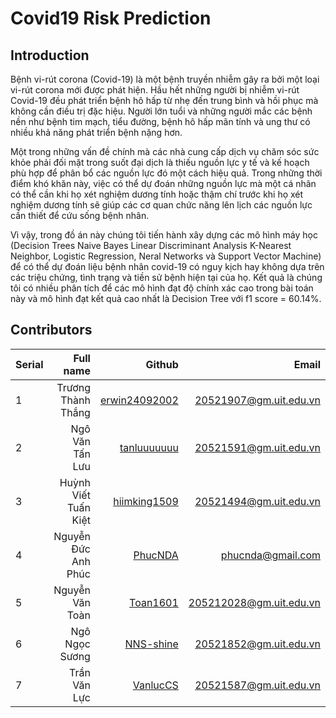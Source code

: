 # Covid19 Risk Prediction
## Introduction
Bệnh vi-rút corona (Covid-19) là một bệnh truyền nhiễm gây ra bởi một loại vi-rút corona mới được phát hiện. Hầu hết những người bị nhiễm vi-rút Covid-19 đều phát triển bệnh hô hấp từ nhẹ đến trung bình và hồi phục mà không cần điều trị đặc hiệu. Người lớn tuổi và những người mắc các bệnh nền như bệnh tim mạch, tiểu đường, bệnh hô hấp mãn tính và ung thư có nhiều khả năng phát triển bệnh nặng hơn.

Một trong những vấn đề chính mà các nhà cung cấp dịch vụ chăm sóc sức khỏe phải đối mặt trong suốt đại dịch là thiếu nguồn lực y tế và kế hoạch phù hợp để phân bổ các nguồn lực đó một cách hiệu quả. Trong những thời điểm khó khăn này, việc có thể dự đoán những nguồn lực mà một cá nhân có thể cần khi họ xét nghiệm dương tính hoặc thậm chí trước khi họ xét nghiệm dương tính sẽ giúp các cơ quan chức năng lên lịch các nguồn lực cần thiết để cứu sống bệnh nhân. 

Vì vậy, trong đồ án này chúng tôi tiến hành xây dựng các mô hình máy học (Decision Trees Naive Bayes Linear Discriminant Analysis K-Nearest Neighbor, Logistic Regression, Neral Networks và Support Vector Machine) để có thể dự đoán liệu bệnh nhân covid-19 có nguy kịch hay không dựa trên các triệu chứng, tình trạng và tiền sử bệnh hiện tại của họ. Kết quả là chúng tôi có nhiều phân tích để các mô hình đạt độ chính xác cao trong bài toán này và mô hình đạt kết quả cao nhất là Decision Tree với f1 score = 60.14%.

## Contributors
| Serial | Full name              | Github                                               | Email                   |
| ------ | ----------------------:|-----------------------------------------------------:|-------------------------:
| 1      | Trương Thành Thắng |[erwin24092002](https://github.com/erwin24092002)          |20521907@gm.uit.edu.vn   |
| 2      | Ngô Văn Tấn Lưu |[tanluuuuuuu](https://github.com/tanluuuuuuu)          |20521591@gm.uit.edu.vn   |
| 3      | Huỳnh Viết Tuấn Kiệt |[hiimking1509](https://github.com/HiImKing1509)          |20521494@gm.uit.edu.vn   |
| 4      | Nguyễn Đức Anh Phúc |[PhucNDA](https://github.com/PhucNDA)          |phucnda@gmail.com   |
| 5      | Nguyễn Văn Toàn |[Toan1601](https://github.com/Toan1601)          |205212028@gm.uit.edu.vn   |
| 6      | Ngô Ngọc Sương |[NNS-shine](https://github.com/NNS-shine)          |20521852@gm.uit.edu.vn   |
| 7      | Trần Văn Lực |[VanlucCS](https://github.com/VanlucCS)          |20521587@gm.uit.edu.vn   |
